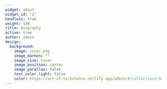 ```yaml
---
widget: about
widget_id: "1"
headless: true
weight: 100
title: Biography
active: true
author: admin
design:
  background:
    image: cover.png
    image_darken: ""
    image_size: cover
    image_position: center
    image_parallax: false
    text_color_light: false
    color: https://art-of-turbulence.netlify.app/admin/#/collections/home
---
```


